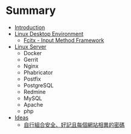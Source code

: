 # Summary

* [Introduction](README.md)
* [Linux Desktop Environment](contents/linux_desktop_environment.md)
   * [Fcitx - Input Method Framework](contents/fcitx_-_input_method_framework.md)
* [Linux Server](contents/linux_server.md)
   * Docker
   * Gerrit
   * Nginx
   * Phabricator
   * Postfix
   * PostgreSQL
   * Redmine
   * MySQL
   * Apache
   * php
* [Ideas](contents/ideas.md)
   * [自行組合安全、好記且每個網站相異的密碼](contents/zi_xing_zu_he_an_quan_3001_hao_ji_qie_mei_ge_wang_zhan_xiang_yi_de_mi_ma.md)

